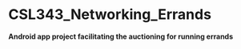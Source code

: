 # CSL343_Networking_Errands

**Android app project facilitating the auctioning for running errands**
